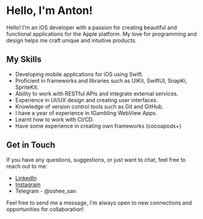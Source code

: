 # Hello, I'm Anton!

Hello! I'm an iOS developer with a passion for creating beautiful and functional applications for the Apple platform. My love for programming and design helps me craft unique and intuitive products.

## My Skills

- Developing mobile applications for iOS using Swift.
- Proficient in frameworks and libraries such as UIKit, SwiftUI, SnapKi, SpriteKit.
- Ability to work with RESTful APIs and integrate external services.
- Experience in UI/UX design and creating user interfaces.
- Knowledge of version control tools such as Git and GitHub.
- I have a year of experience in IGambling WebView Apps.
- Learnt how to work with CI/CD.
- Have some experience in creating own frameworks (cocoapods+)

## Get in Touch

If you have any questions, suggestions, or just want to chat, feel free to reach out to me:

- [LinkedIn](https://www.linkedin.com/in/anton-babko-386810265/)
- [Instagram](https://www.instagram.com/toshee__/)
- Telegram - @oshee_san

Feel free to send me a message, I'm always open to new connections and opportunities for collaboration!

